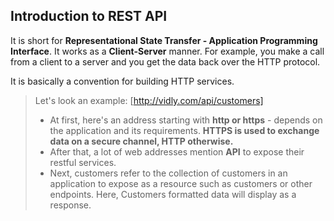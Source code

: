 ## Introduction to REST API 

It is short for **Representational State Transfer - Application Programming Interface**. It works as a **Client-Server** manner. For example, you make a call from a client to a server and you get the data back over the HTTP protocol. 

It is basically a convention for building HTTP services. 

> Let's look an example: [http://vidly.com/api/customers]
> - At first, here's an address starting with **http or https** - depends on the application and its requirements. **HTTPS is used to exchange data on a secure channel, HTTP otherwise.** 
> - After that, a lot of web addresses mention **API** to expose their restful services.
> - Next, customers refer to the collection of customers in an application to expose as a resource such as customers or other endpoints. Here, Customers formatted data will display as a response. 
